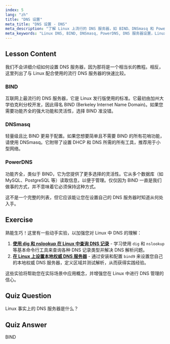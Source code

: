 ```yaml
---
index: 5
lang: "zh"
title: "DNS 设置"
meta_title: "DNS 设置 - DNS"
meta_description: "了解 Linux 上流行的 DNS 服务器，如 BIND、DNSmasq 和 PowerDNS。通过这份适合初学者的指南，发现最适合您网络设置的 DNS 服务器。"
meta_keywords: "Linux DNS, BIND, DNSmasq, PowerDNS, DNS 服务器设置，Linux 网络，DNS 教程，初学者"
---
```


## Lesson Content

我们不会详细介绍如何设置 DNS 服务器，因为那将是一个相当长的教程。相反，这里列出了与 Linux 配合使用的流行 DNS 服务器的快速比较。

### BIND

互联网上最流行的 DNS 服务器，它是 Linux 发行版使用的标准。它最初由加州大学伯克利分校开发，因此得名 BIND (Berkeley Internet Name Domain)。如果您需要功能齐全的强大功能和灵活性，选择 BIND 准没错。

### DNSmasq

轻量级且比 BIND 更易于配置。如果您想要简单且不需要 BIND 的所有花哨功能，请使用 DNSmasq。它附带了设置 DHCP 和 DNS 所需的所有工具，推荐用于小型网络。

### PowerDNS

功能齐全，类似于 BIND，它为您提供了更多选择的灵活性。它从多个数据库（如 MySQL、PostgreSQL 等）读取信息，以便于管理。仅仅因为 BIND 一直是我们做事的方式，并不意味着它必须保持这种方式。

这不是一个完整的列表，但它应该能让您在设置自己的 DNS 服务器时知道从何处入手。

## Exercise

熟能生巧！这里有一些动手实验，以加强您对 Linux 中 DNS 的理解：

1. **[使用 dig 和 nslookup 在 Linux 中查询 DNS 记录](https://labex.io/zh/labs/comptia-query-dns-records-in-linux-with-dig-and-nslookup-592796)** - 学习使用 `dig` 和 `nslookup` 等基本命令行工具来查询各种 DNS 记录类型并解决 DNS 解析问题。
2. **[在 Linux 上设置本地权威 DNS 服务器](https://labex.io/zh/labs/comptia-set-up-a-local-authoritative-dns-server-on-linux-592803)** - 通过安装和配置 `bind9` 来设置您自己的本地权威 DNS 服务器，定义区域并测试解析，从而获得实践经验。

这些实验将帮助您在实际场景中应用概念，并增强您在 Linux 中进行 DNS 管理的信心。

## Quiz Question

Linux 事实上的 DNS 服务器是什么？

## Quiz Answer

BIND
